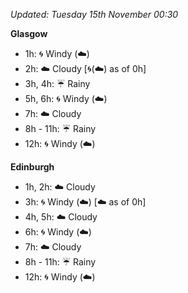 *Updated: Tuesday 15th November 00:30*

**Glasgow**

* 1h: :cyclone: Windy (:cloud:)
* 2h: :cloud: Cloudy [:cyclone:(:cloud:) as of 0h]
* 3h, 4h: :umbrella: Rainy
* 5h, 6h: :cyclone: Windy (:cloud:)
* 7h: :cloud: Cloudy
* 8h - 11h: :umbrella: Rainy
* 12h: :cyclone: Windy (:cloud:)

**Edinburgh**

* 1h, 2h: :cloud: Cloudy
* 3h: :cyclone: Windy (:cloud:) [:cloud: as of 0h]
* 4h, 5h: :cloud: Cloudy
* 6h: :cyclone: Windy (:cloud:)
* 7h: :cloud: Cloudy
* 8h - 11h: :umbrella: Rainy
* 12h: :cyclone: Windy (:cloud:)
